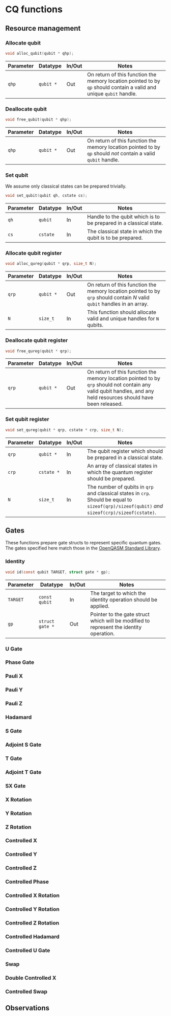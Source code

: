 # CQ functions

## Resource management

### Allocate qubit

```C
void alloc_qubit(qubit * qhp);
```

| Parameter | Datatype | In/Out | Notes |
| --------- | -------- | ------ | ----- |
| `qhp`      | `qubit *` | Out | On return of this function the memory location pointed to by `qp` should contain a valid and unique `qubit` handle.

### Deallocate qubit

```C
void free_qubit(qubit * qhp);
```

| Parameter | Datatype | In/Out | Notes |
| --------- | -------- | ------ | ----- |
| `qhp`      | `qubit *` | Out | On return of this function the memory location pointed to by `qp` should _not_ contain a valid `qubit` handle. |

### Set qubit

We assume only classical states can be prepared trivially.

```C
void set_qubit(qubit qh, cstate cs);
```

| Parameter | Datatype | In/Out | Notes |
| --------- | -------- | ------ | ----- |
| `qh`      | `qubit`  | In     | Handle to the qubit which is to be prepared in a classical state. |
| `cs`      | `cstate` | In     | The classical state in which the qubit is to be prepared. |

### Allocate qubit register

```C
void alloc_qureg(qubit * qrp, size_t N);
```

| Parameter | Datatype | In/Out | Notes |
| --------- | -------- | ------ | ----- |
| `qrp`     | `qubit *`| Out    | On return of this function the memory location pointed to by `qrp` should contain _N_ valid `qubit` handles in an array. |
| `N`       | `size_t` | In     | This function should allocate valid and unique handles for `N` qubits. |

### Deallocate qubit register

```C
void free_qureg(qubit * qrp);
```

| Parameter | Datatype | In/Out | Notes |
| --------- | -------- | ------ | ----- |
| `qrp`      | `qubit *` | Out | On return of this function the memory location pointed to by `qrp` should not contain any valid qubit handles, and any held resources should have been released.

### Set qubit register

```C
void set_qureg(qubit * qrp, cstate * crp, size_t N);
```

| Parameter | Datatype | In/Out | Notes |
| --------- | -------- | ------ | ----- |
| `qrp`     | `qubit *` | In    | The qubit register which should be prepared in a classical state. |
| `crp`     | `cstate *` | In   | An array of classical states in which the quantum register should be prepared. |
| `N`       | `size_t` | In     | The number of qubits in `qrp` and classical states in `crp`. Should be equal to `sizeof(qrp)/sizeof(qubit)` _and_ `sizeof(crp)/sizeof(cstate)`. |

## Gates 

These functions prepare gate structs to represent specific quantum gates. The gates specified here match those in the [OpenQASM Standard Library](https://openqasm.com/language/standard_library.html#standard-library).

### Identity

```C
void id(const qubit TARGET, struct gate * gp);
```

| Parameter | Datatype | In/Out | Notes |
| --------- | -------- | ------ | ----- |
| `TARGET` | `const qubit` | In | The target to which the identity operation should be applied. |
| `gp` | `struct gate *` | Out | Pointer to the gate struct which will be modified to represent the identity operation. |

### U Gate

### Phase Gate

### Pauli X

### Pauli Y

### Pauli Z

### Hadamard

### S Gate

### Adjoint S Gate

### T Gate

### Adjoint T Gate

### SX Gate

### X Rotation

### Y Rotation

### Z Rotation

### Controlled X

### Controlled Y

### Controlled Z

### Controlled Phase

### Controlled X Rotation

### Controlled Y Rotation

### Controlled Z Rotation

### Controlled Hadamard

### Controlled U Gate

### Swap

### Double Controlled X

### Controlled Swap

## Observations